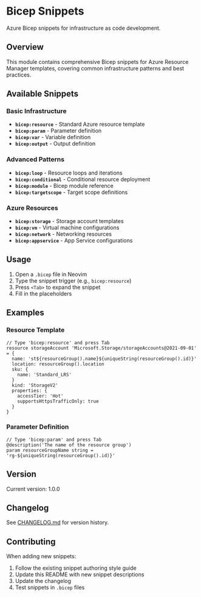 # Bicep Snippets

Azure Bicep snippets for infrastructure as code development.

## Overview

This module contains comprehensive Bicep snippets for Azure Resource Manager templates, covering common infrastructure patterns and best practices.

## Available Snippets

### Basic Infrastructure
- **`bicep:resource`** - Standard Azure resource template
- **`bicep:param`** - Parameter definition
- **`bicep:var`** - Variable definition
- **`bicep:output`** - Output definition

### Advanced Patterns
- **`bicep:loop`** - Resource loops and iterations
- **`bicep:conditional`** - Conditional resource deployment
- **`bicep:module`** - Bicep module reference
- **`bicep:targetscope`** - Target scope definitions

### Azure Resources
- **`bicep:storage`** - Storage account templates
- **`bicep:vm`** - Virtual machine configurations
- **`bicep:network`** - Networking resources
- **`bicep:appservice`** - App Service configurations

## Usage

1. Open a `.bicep` file in Neovim
2. Type the snippet trigger (e.g., `bicep:resource`)
3. Press `<Tab>` to expand the snippet
4. Fill in the placeholders

## Examples

### Resource Template
```bicep
// Type 'bicep:resource' and press Tab
resource storageAccount 'Microsoft.Storage/storageAccounts@2021-09-01' = {
  name: 'st${resourceGroup().name}${uniqueString(resourceGroup().id)}'
  location: resourceGroup().location
  sku: {
    name: 'Standard_LRS'
  }
  kind: 'StorageV2'
  properties: {
    accessTier: 'Hot'
    supportsHttpsTrafficOnly: true
  }
}
```

### Parameter Definition
```bicep
// Type 'bicep:param' and press Tab
@description('The name of the resource group')
param resourceGroupName string = 'rg-${uniqueString(resourceGroup().id)}'
```

## Version

Current version: 1.0.0

## Changelog

See [CHANGELOG.md](./CHANGELOG.md) for version history.

## Contributing

When adding new snippets:
1. Follow the existing snippet authoring style guide
2. Update this README with new snippet descriptions
3. Update the changelog
4. Test snippets in `.bicep` files